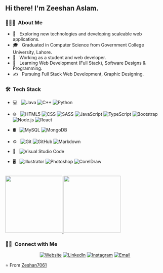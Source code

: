 <h2> Hi there! I'm Zeeshan Aslam.</h2>

<h3> 👨🏻‍💻 &nbsp;About Me </h3>

- 🤔 &nbsp; Exploring new technologies and developing scaleable web applications.
- 🎓 &nbsp; Graduated in Computer Science from Government College University, Lahore.
- 💼 &nbsp; Working as a student and web developer.
- 🌱 &nbsp; Learning  Web Development (Full Stack), Software Designs & Programming.
- ✍️ &nbsp; Pursuing Full Stack Web Development, Graphic Designing.

<h3> 🛠 &nbsp;Tech Stack</h3>

- 💻 &nbsp;
   ![Java](https://img.shields.io/badge/-Java-333333?style=flat&logo=Java&logoColor=007396)
  ![C++](https://img.shields.io/badge/-C++-333333?style=flat&logo=C%2B%2B&logoColor=00599C)
  ![Python](https://img.shields.io/badge/-Python-333333?style=flat&logo=Python%2B%2B&logoColor=00599C)
- 🌐 &nbsp;
  ![HTML5](https://img.shields.io/badge/-HTML5-333333?style=flat&logo=HTML5)
  ![CSS](https://img.shields.io/badge/-CSS-333333?style=flat&logo=CSS3&logoColor=1572B6)
  ![SASS](https://img.shields.io/badge/-SASS-333333?style=flat&logo=SASS&logoColor=1572B6)
  ![JavaScript](https://img.shields.io/badge/-JavaScript-333333?style=flat&logo=javascript)
  ![TypeScript](https://img.shields.io/badge/-TypeScript-333333?style=flat&logo=typescript)
  ![Bootstrap](https://img.shields.io/badge/-Bootstrap-333333?style=flat&logo=bootstrap&logoColor=563D7C)
  ![Node.js](https://img.shields.io/badge/-Node.js-333333?style=flat&logo=node.js)
  ![React](https://img.shields.io/badge/-React-333333?style=flat&logo=react)
- 🛢 &nbsp;
  ![MySQL](https://img.shields.io/badge/-MySQL-333333?style=flat&logo=mysql)
  ![MongoDB](https://img.shields.io/badge/-MongoDB-333333?style=flat&logo=mongodb)
- ⚙️ &nbsp;
  ![Git](https://img.shields.io/badge/-Git-333333?style=flat&logo=git)
  ![GitHub](https://img.shields.io/badge/-GitHub-333333?style=flat&logo=github)
  ![Markdown](https://img.shields.io/badge/-Markdown-333333?style=flat&logo=markdown)
- 🔧 &nbsp;
  ![Visual Studio Code](https://img.shields.io/badge/-Visual%20Studio%20Code-333333?style=flat&logo=visual-studio-code&logoColor=007ACC)

- 🖥 &nbsp;
  ![Illustrator](https://img.shields.io/badge/-Illustrator-333333?style=flat&logo=adobe-illustrator)
  ![Photoshop](https://img.shields.io/badge/-Photoshop-333333?style=flat&logo=adobe-photoshop)
  ![CorelDraw](https://img.shields.io/badge/-Coreldraw-333333?style=flat&logo=corel-draw)
  
<br/>

<a href="https://github.com/Zeshan7061">
  <img height="180em" src="https://github-readme-stats.vercel.app/api?username=Zeshan7061&theme=buefy&show_icons=true" />
  <img height="180em" src="https://github-readme-stats.vercel.app/api/top-langs/?username=Zeshan7061&theme=buefy&layout=compact" />
</a>

<br/>

<h3> 🤝🏻 &nbsp;Connect with Me </h3>

<p align="center">
<a href="https://www.zeeshanaslam.netlify.app/" target="_blank"><img alt="Website" src="https://img.shields.io/badge/Website-www.zeeshanaslam.netlify.app-blue?style=flat-square&logo=google-chrome"></a>
<a href="https://www.linkedin.com/in/zeshan-aslam-5565a212a/" target="_blank"><img alt="LinkedIn" src="https://img.shields.io/badge/LinkedIn-Zeshan%20Aslam-blue?style=flat-square&logo=linkedin"></a>
<a href="https://www.instagram.com/innocent_xeshan/" target="_blank"><img alt="Instagram" src="https://img.shields.io/badge/Instagram-innocent_xeshan-blue?style=flat-square&logo=instagram"></a>
<a href="mailto:zeshan7061@gmail.com" target="_blank"><img alt="Email" src="https://img.shields.io/badge/Email-zeshan7061@gmail.com-blue?style=flat-square&logo=gmail"></a>
</p>

⭐️ From [Zeshan7061](https://github.com/Zeshan7061)
